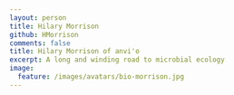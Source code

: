 ```yaml
---
layout: person
title: Hilary Morrison
github: HMorrison
comments: false
title: Hilary Morrison of anvi'o
excerpt: A long and winding road to microbial ecology
image:
  feature: /images/avatars/bio-morrison.jpg
---
```

